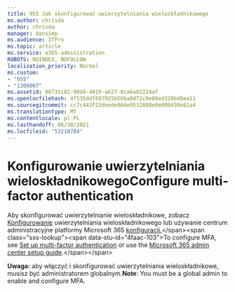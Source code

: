 ```yaml
---
title: 955 Jak skonfigurować uwierzytelniania wieloskładnikowego
ms.author: chrisda
author: chrisda
manager: dansimp
ms.audience: ITPro
ms.topic: article
ms.service: o365-administration
ROBOTS: NOINDEX, NOFOLLOW
localization_priority: Normal
ms.custom:
- "955"
- "1300007"
ms.assetid: 88731c82-90d4-4019-a627-8ca6a82224af
ms.openlocfilehash: 4f535ddf697925b56ba8d72c0e68ed320bd8ea11
ms.sourcegitcommit: cc7c443f23deede96de9532888e0e009430e61a4
ms.translationtype: MT
ms.contentlocale: pl-PL
ms.lasthandoff: 06/30/2021
ms.locfileid: "53218784"
---
```

# <a name="configure-multi-factor-authentication"></a><span data-ttu-id="4faac-102">Konfigurowanie uwierzytelniania wieloskładnikowego</span><span class="sxs-lookup"><span data-stu-id="4faac-102">Configure multi-factor authentication</span></span>

<span data-ttu-id="4faac-103">Aby skonfigurować uwierzytelnianie wieloskładnikowe, zobacz [Konfigurowanie](/microsoft-365/admin/security-and-compliance/set-up-multi-factor-authentication) uwierzytelniania wieloskładnikowego lub używanie centrum administracyjne platformy Microsoft 365 [konfiguracji.](https://admin.microsoft.com/AdminPortal/Home?ref=/modernonboarding/mfasetupguide:)</span><span class="sxs-lookup"><span data-stu-id="4faac-103">To configure MFA, see [Set up multi-factor authentication](/microsoft-365/admin/security-and-compliance/set-up-multi-factor-authentication) or use the [Microsoft 365 admin center setup guide](https://admin.microsoft.com/AdminPortal/Home?ref=/modernonboarding/mfasetupguide:).</span></span>

<span data-ttu-id="4faac-104">**Uwaga:** aby włączyć i skonfigurować uwierzytelniania wieloskładnikowe, musisz być administratorem globalnym.</span><span class="sxs-lookup"><span data-stu-id="4faac-104">**Note**: You must be a global admin to enable and configure MFA.</span></span>
